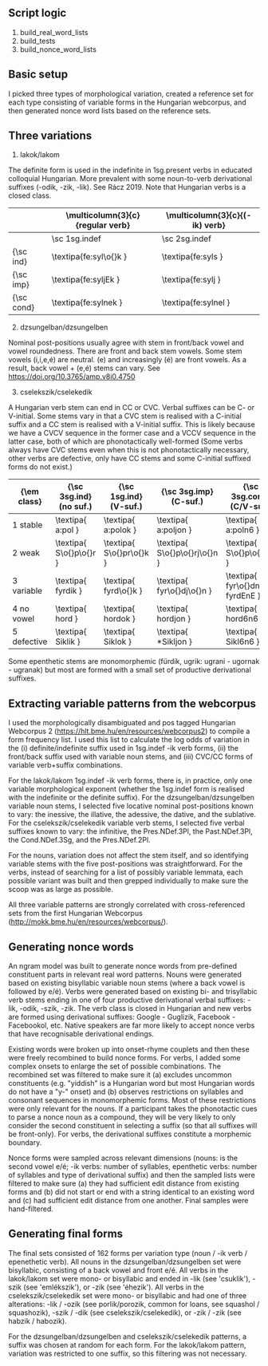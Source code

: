## Script logic

1. build_real_word_lists
2. build_tests
3. build_nonce_word_lists

## Basic setup

I picked three types of morphological variation, created a reference set for each type consisting of variable forms in the Hungarian webcorpus, and then generated nonce word lists based on the reference sets.

## Three variations

1. lakok/lakom

The definite form is used in the indefinite in 1sg.present verbs in educated colloquial Hungarian. More prevalent with some noun-to-verb derivational suffixes (-odik, -zik, -lik). See Rácz 2019. Note that Hungarian verbs is a closed class. 

|            | \multicolumn{3}{c}{regular verb} | \multicolumn{3}{c}{(-ik) verb} |
|------------|----------------------------------|--------------------------------|
|            | \sc 1sg.indef                    | \sc 2sg.indef                  | \sc 3sg.indef           | \sc 1sg.indef                                 | \sc 2sg.indef                | \sc 3sg.indef                              |
| {\sc ind}  | \textipa{fe:syl\o{}k }           | \textipa{fe:syls }             | \textipa{fe:syl }       | \colorbox{gray}{\textipa{fe:sylk\o{}d\o{}m} } | \textipa{fe:sylk\o{}d\o{}l } | \colorbox{gray}{\textipa{fe:sylk\o{}dik} } |
| {\sc imp}  | \textipa{fe:syljEk }             | \textipa{fe:sylj }             | \textipa{fe:sylj\o{}n } | \textipa{fe:sylk\o{}djEm }                    | \textipa{fe:sylk\o{}djel }   | \textipa{fe:sylk\o{}djek }                 |
| {\sc cond} | \textipa{fe:sylnek }             | \textipa{fe:sylnel }           | \textipa{fe:sylnE }     | \textipa{fe:sylk\o{}dnem }                    | \textipa{fe:sylk\o{}dnel }   | \textipa{fe:sylk\o{}dnek }                 |

2. dzsungelban/dzsungelben

Nominal post-positions usually agree with stem in front/back vowel and vowel roundedness. There are front and back stem vowels. Some stem vowels (i,í,e,é) are neutral. (e) and increasingly (é) are front vowels. As a result, back vowel + (e,é) stems can vary. See https://doi.org/10.3765/amp.v8i0.4750

3. cselekszik/cselekedik

A Hungarian verb stem can end in CC or CVC. Verbal suffixes can be C- or V-initial. Some stems vary in that a CVC stem is realised with a C-initial suffix and a CC stem is realised with a V-initial suffix. This is likely because we have a CVCV sequence in the former case and a VCCV sequence in the latter case, both of which are phonotactically well-formed (Some verbs always have CVC stems even when this is not phonotactically necessary, other verbs are defective, only have CC stems and some C-initial suffixed forms do not exist.)

| {\em class} | {\sc 3sg.ind} (no suf.) | {\sc 1sg.ind} (V-suf.)   | {\sc 3sg.imp} (C-suf.)        | {\sc 3sg.cond} (C/V-suf.)        | {\em gloss} |
|-------------|-------------------------|--------------------------|-------------------------------|----------------------------------|-------------|
| 1 stable    | \textipa{ a:pol }       | \textipa{ a:polok }      | \textipa{ a:poljon }          | \textipa{ a:poln6 }              | nurse       |
| 2 weak      | \textipa{ S\o{}p\o{}r } | \textipa{ S\o{}pr\o{}k } | \textipa{ S\o{}p\o{}rj\o{}n } | \textipa{ S\o{}p\o{}rnE }        | sweep       |
| 3 variable  | \textipa{ fyrdik }      | \textipa{ fyrd\o{}k }    | \textipa{ fyr\o{}dj\o{}n }    | \textipa{ fyr\o{}dnE / fyrdEnE } | bathe       |
| 4 no vowel  | \textipa{ hord }        | \textipa{ hordok }       | \textipa{ hordjon }           | \textipa{ hord6n6 }              | carry       |
| 5 defective | \textipa{ Siklik }      | \textipa{ Siklok }       | \textipa{ *Sikljon }          | \textipa{ Sikl6n6 }              | slide       |


Some epenthetic stems are monomorphemic (fürdik, ugrik: ugrani - ugornak - ugranak) but most are formed with a small set of productive derivational suffixes.

## Extracting variable patterns from the webcorpus

I used the morphologically disambiguated and pos tagged Hungarian Webcorpus 2 (https://hlt.bme.hu/en/resources/webcorpus2) to compile a form frequency list. I used this list to calculate the log odds of variation in the (i) definite/indefinite suffix used in 1sg.indef -ik verb forms, (ii) the front/back suffix used with variable noun stems, and (iii) CVC/CC forms of variable verb+suffix combinations.

For the lakok/lakom 1sg.indef -ik verb forms, there is, in practice, only one variable morphological exponent (whether the 1sg.indef form is realised with the indefinite or the definite suffix). For the dzsungelban/dzsungelben variable noun stems, I selected five locative nominal post-positions known to vary: the inessive, the illative, the adessive, the dative, and the sublative. For the cselekszik/cselekedik variable verb stems, I selected five verbal suffixes known to vary: the infinitive, the Pres.NDef.3Pl, the Past.NDef.3Pl, the Cond.NDef.3Sg, and the Pres.NDef.2Pl.

For the nouns, variation does not affect the stem itself, and so identifying variable stems with the five post-positions was straightforward. For the verbs, instead of searching for a list of possibly variable lemmata, each possible variant was built and then grepped individually to make sure the scoop was as large as possible.

All three variable patterns are strongly correlated with cross-referenced sets from the first Hungarian Webcorpus (http://mokk.bme.hu/en/resources/webcorpus/). 

## Generating nonce words

An ngram model was built to generate nonce words from pre-defined constituent parts in relevant real word patterns. Nouns were generated based on existing bisyllabic variable noun stems (where a back vowel is followed by e/é). Verbs were generated based on existing bi- and trisyllabic verb stems ending in one of four productive derivational verbal suffixes: -lik, -odik, -szik, -zik. The verb class is closed in Hungarian and new verbs are formed using derivational suffixes: Google - Guglizik, Facebook - Facebookol, etc. Native speakers are far more likely to accept nonce verbs that have recognisable derivational endings.

Existing words were broken up into onset-rhyme couplets and then these were freely recombined to build nonce forms. For verbs, I added some complex onsets to enlarge the set of possible combinations. The recombined set was filtered to make sure it (a) excludes uncommon constituents (e.g. "yiddish" is a Hungarian word but most Hungarian words do not have a "y-" onset) and (b) observes restrictions on syllables and consonant sequences in monomorphemic forms. Most of these restrictions were only relevant for the nouns. If a participant takes the phonotactic cues to parse a nonce noun as a compound, they will be very likely to only consider the second constituent in selecting a suffix (so that all suffixes will be front-only). For verbs, the derivational suffixes constitute a morphemic boundary. 

Nonce forms were sampled across relevant dimensions (nouns: is the second vowel e/é; -ik verbs: number of syllables, epenthetic verbs: number of syllables and type of derivational suffix) and then the sampled lists were filtered to make sure (a) they had sufficient edit distance from existing forms and (b) did not start or end with a string identical to an existing word and (c) had sufficient edit distance from one another. Final samples were hand-filtered.

## Generating final forms

The final sets consisted of 162 forms per variation type (noun / -ik verb / epenethetic verb). All nouns in the dzsungelban/dzsungelben set were bisyllabic, consisting of a back vowel and front e/é. All verbs in the lakok/lakom set were mono- or bisyllabic and ended in -lik (see 'csuklik'), -szik (see 'emlékszik'), or -zik (see 'éhezik'). All verbs in the cselekszik/cselekedik set were mono- or bisyllabic and had one of three alterations: -lik / -ozik (see porlik/porozik, common for loans, see squashol / squashozik), -szik / -dik (see cselekszik/cselekedik), or -zik / -zik (see habzik / habozik).

For the dzsungelban/dzsungelben and cselekszik/cselekedik patterns, a suffix was chosen at random for each form. For the lakok/lakom pattern, variation was restricted to one suffix, so this filtering was not necessary.